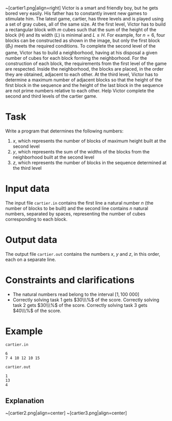 ~[cartier1.png|align=right]
Victor is a smart and friendly boy, but he gets bored very easily. His father has to constantly invent new games to stimulate him. The latest game, cartier, has three levels and is played using a set of gray cubes, all of the same size.
At the first level, Victor has to build a rectangular block with $m$ cubes such that the sum of the height of the block $(H)$ and its width $(L)$ is minimal and $L \leq H$. For example, for $n = 6$, four blocks can be constructed as shown in the image, but only the first block $(B_1)$ meets the required conditions.
To complete the second level of the game, Victor has to build a neighborhood, having at his disposal a given number of cubes for each block forming the neighborhood. For the construction of each block, the requirements from the first level of the game are respected. Inside the neighborhood, the blocks are placed, in the order they are obtained, adjacent to each other.
At the third level, Victor has to determine a maximum number of adjacent blocks so that the height of the first block in the sequence and the height of the last block in the sequence are not prime numbers relative to each other.
Help Victor complete the second and third levels of the cartier game.

# Task

Write a program that determines the following numbers:

1. $x$, which represents the number of blocks of maximum height built at the second level
2. $y$, which represents the sum of the widths of the blocks from the neighborhood built at the second level
3. $z$, which represents the number of blocks in the sequence determined at the third level

# Input data

The input file `cartier.in` contains the first line a natural number $n$ (the number of blocks to be built) and the second line contains $n$ natural numbers, separated by spaces, representing the number of cubes corresponding to each block.

# Output data

The output file `cartier.out` contains the numbers $x$, $y$ and $z$, in this order, each on a separate line.

# Constraints and clarifications

* The natural numbers read belong to the interval $[1, 100\ 000]$
* Correctly solving task $1$ gets $30\\\%$ of the score. Correctly solving task $2$ gets $30\\\%$ of the score. Correctly solving task $3$ gets $40\\\%$ of the score.

# Example

`cartier.in`

```
6
7 4 10 12 10 15
```

`cartier.out`

```
1
13
4
```

## Explanation

~[cartier2.png|align=center]
~[cartier3.png|align=center]